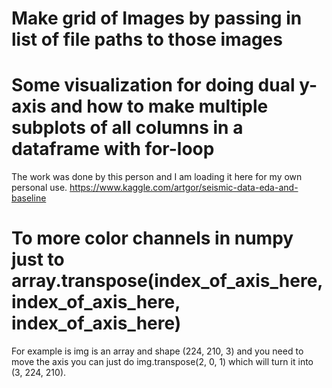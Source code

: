 # Make grid of Images by passing in list of file paths to those images



# Some visualization for doing dual y-axis and how to make multiple subplots of all columns in a dataframe with for-loop

The work was done by this person and I am loading it here for my own personal use.
https://www.kaggle.com/artgor/seismic-data-eda-and-baseline

# To more color channels in numpy just to array.transpose(index_of_axis_here, index_of_axis_here, index_of_axis_here)
For example is img is an array and shape (224, 210, 3) and you need to move the axis you can just do img.transpose(2, 0, 1) which
will turn it into (3, 224, 210).
